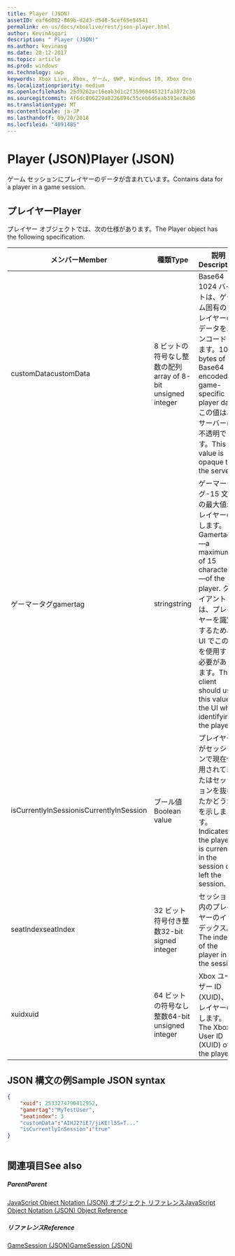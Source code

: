 ```yaml
---
title: Player (JSON)
assetID: eaf6d082-869b-d2d3-d548-5cef65e54541
permalink: en-us/docs/xboxlive/rest/json-player.html
author: KevinAsgari
description: " Player (JSON)"
ms.author: kevinasg
ms.date: 20-12-2017
ms.topic: article
ms.prod: windows
ms.technology: uwp
keywords: Xbox Live, Xbox, ゲーム, UWP, Windows 10, Xbox One
ms.localizationpriority: medium
ms.openlocfilehash: 25d9262ac16eab3d1c2f35960445321fa3872c30
ms.sourcegitcommit: 4f6dc806229a8226894c55ceb6d6eab391ec8ab6
ms.translationtype: MT
ms.contentlocale: ja-JP
ms.lasthandoff: 09/20/2018
ms.locfileid: "4091485"
---
```

# <a name="player-json"></a><span data-ttu-id="b8a0d-104">Player (JSON)</span><span class="sxs-lookup"><span data-stu-id="b8a0d-104">Player (JSON)</span></span>
<span data-ttu-id="b8a0d-105">ゲーム セッションにプレイヤーのデータが含まれています。</span><span class="sxs-lookup"><span data-stu-id="b8a0d-105">Contains data for a player in a game session.</span></span> 
<a id="ID4EN"></a>

 
## <a name="player"></a><span data-ttu-id="b8a0d-106">プレイヤー</span><span class="sxs-lookup"><span data-stu-id="b8a0d-106">Player</span></span>
 
<span data-ttu-id="b8a0d-107">プレイヤー オブジェクトでは、次の仕様があります。</span><span class="sxs-lookup"><span data-stu-id="b8a0d-107">The Player object has the following specification.</span></span>
 
| <span data-ttu-id="b8a0d-108">メンバー</span><span class="sxs-lookup"><span data-stu-id="b8a0d-108">Member</span></span>| <span data-ttu-id="b8a0d-109">種類</span><span class="sxs-lookup"><span data-stu-id="b8a0d-109">Type</span></span>| <span data-ttu-id="b8a0d-110">説明</span><span class="sxs-lookup"><span data-stu-id="b8a0d-110">Description</span></span>| 
| --- | --- | --- | 
| <span data-ttu-id="b8a0d-111">customData</span><span class="sxs-lookup"><span data-stu-id="b8a0d-111">customData</span></span>| <span data-ttu-id="b8a0d-112">8 ビットの符号なし整数の配列</span><span class="sxs-lookup"><span data-stu-id="b8a0d-112">array of 8-bit unsigned integer</span></span>| <span data-ttu-id="b8a0d-113">Base64 1024 バイトは、ゲーム固有のプレイヤーのデータをエンコードします。</span><span class="sxs-lookup"><span data-stu-id="b8a0d-113">1024 bytes of Base64 encoded game-specific player data.</span></span> <span data-ttu-id="b8a0d-114">この値は、サーバーに不透明です。</span><span class="sxs-lookup"><span data-stu-id="b8a0d-114">This value is opaque to the server.</span></span>| 
| <span data-ttu-id="b8a0d-115">ゲーマータグ</span><span class="sxs-lookup"><span data-stu-id="b8a0d-115">gamertag</span></span>| <span data-ttu-id="b8a0d-116">string</span><span class="sxs-lookup"><span data-stu-id="b8a0d-116">string</span></span>| <span data-ttu-id="b8a0d-117">ゲーマータグ-15 文字の最大値: プレイヤーのします。</span><span class="sxs-lookup"><span data-stu-id="b8a0d-117">Gamertag—a maximum of 15 characters—of the player.</span></span> <span data-ttu-id="b8a0d-118">クライアントは、プレイヤーを識別するため、UI でこの値を使用する必要があります。</span><span class="sxs-lookup"><span data-stu-id="b8a0d-118">The client should use this value in the UI when identifying the player.</span></span> | 
| <span data-ttu-id="b8a0d-119">isCurrentlyInSession</span><span class="sxs-lookup"><span data-stu-id="b8a0d-119">isCurrentlyInSession</span></span>| <span data-ttu-id="b8a0d-120">ブール値</span><span class="sxs-lookup"><span data-stu-id="b8a0d-120">Boolean value</span></span>| <span data-ttu-id="b8a0d-121">プレイヤーがセッションで現在使用されてまたはセッションを抜けたかどうかを示します。</span><span class="sxs-lookup"><span data-stu-id="b8a0d-121">Indicates if the player is currently in the session or left the session.</span></span>| 
| <span data-ttu-id="b8a0d-122">seatIndex</span><span class="sxs-lookup"><span data-stu-id="b8a0d-122">seatIndex</span></span>| <span data-ttu-id="b8a0d-123">32 ビット符号付き整数</span><span class="sxs-lookup"><span data-stu-id="b8a0d-123">32-bit signed integer</span></span>| <span data-ttu-id="b8a0d-124">セッション内のプレイヤーのインデックス。</span><span class="sxs-lookup"><span data-stu-id="b8a0d-124">The index of the player in the session.</span></span>| 
| <span data-ttu-id="b8a0d-125">xuid</span><span class="sxs-lookup"><span data-stu-id="b8a0d-125">xuid</span></span>| <span data-ttu-id="b8a0d-126">64 ビットの符号なし整数</span><span class="sxs-lookup"><span data-stu-id="b8a0d-126">64-bit unsigned integer</span></span>| <span data-ttu-id="b8a0d-127">Xbox ユーザー ID (XUID)、プレイヤーのします。</span><span class="sxs-lookup"><span data-stu-id="b8a0d-127">The Xbox User ID (XUID) of the player.</span></span>| 
  
<a id="ID4E3C"></a>

 
## <a name="sample-json-syntax"></a><span data-ttu-id="b8a0d-128">JSON 構文の例</span><span class="sxs-lookup"><span data-stu-id="b8a0d-128">Sample JSON syntax</span></span>
 

```json
{
    "xuid": 2533274790412952,
    "gamertag":"MyTestUser",
    "seatindex": 3
    "customData":"AIHJ2?iE?/jiKE!l5S=T..."
    "isCurrentlyInSession":"true"
}
    
```

  
<a id="ID4EFD"></a>

 
## <a name="see-also"></a><span data-ttu-id="b8a0d-129">関連項目</span><span class="sxs-lookup"><span data-stu-id="b8a0d-129">See also</span></span>
 
<a id="ID4EHD"></a>

 
##### <a name="parent"></a><span data-ttu-id="b8a0d-130">Parent</span><span class="sxs-lookup"><span data-stu-id="b8a0d-130">Parent</span></span> 

[<span data-ttu-id="b8a0d-131">JavaScript Object Notation (JSON) オブジェクト リファレンス</span><span class="sxs-lookup"><span data-stu-id="b8a0d-131">JavaScript Object Notation (JSON) Object Reference</span></span>](atoc-xboxlivews-reference-json.md)

  
<a id="ID4ERD"></a>

 
##### <a name="reference"></a><span data-ttu-id="b8a0d-132">リファレンス</span><span class="sxs-lookup"><span data-stu-id="b8a0d-132">Reference</span></span> 

[<span data-ttu-id="b8a0d-133">GameSession (JSON)</span><span class="sxs-lookup"><span data-stu-id="b8a0d-133">GameSession (JSON)</span></span>](json-gamesession.md)

   